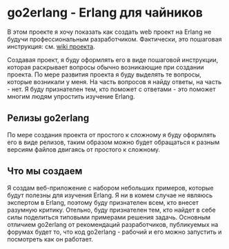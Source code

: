 # go2erlang - Erlang для чайников
В этом проекте я хочу показать как создать web проект на Erlang не будучи профессиональным разработчиком. 
Фактически, это пошаговая инструкция: см. [wiki проекта](https://github.com/OlegUm/go2erlang/wiki). 

Создавая проект, я буду оформлять его в виде пошаговой инструкции, которая раскрывает вопросы обычно возникающие при создании проекта. По мере развития проекта я буду выделять те вопросы, которые возникали у меня. На часть вопросов я найду ответы, на часть - нет. Я буду признателен тем, кто поможет с ответами - это поможет многим людям упростить изучение Erlang.

## Pелизы go2erlang
По мере создания проекта от простого к сложному я буду оформлять его в виде релизов, таким образом можно будет обращаться к разным версиям файлов двигаясь от простого к сложному.

## Что мы создаем
Я создам веб-приложение с набором небольших примеров, которые будут полезны для изучения Erlang. Я ни в комем случае не являюсь экспертом в Erlang, поэтому буду признателен всем, кто внесет разумную критику. Отельно, буду признателен тем, кто найдет в себе силы поделиться типовыми примерами решения задачь.
Основным отличием go2erlang от рекомендаций разработчиков, публикуемых на форумах будет то, что код go2erlang - рабочий и его можно запустить и посмотреть как он работает.
